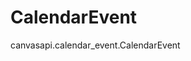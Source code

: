 # CalendarEvent

<div class="autoclass" members="">

canvasapi.calendar_event.CalendarEvent

</div>
